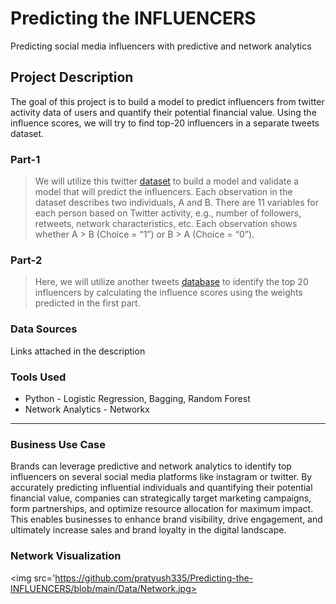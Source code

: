 # Predicting the INFLUENCERS
 Predicting social media influencers with predictive and network analytics

## Project Description
The goal of this project is to build a model to predict influencers from twitter activity data of users and quantify their potential financial value.
Using the influence scores, we will try to find top-20 influencers in a separate tweets dataset.

### Part-1
> We will utilize this twitter [dataset](https://www.kaggle.com/c/predict-who-is-more-influential-in-a-social-network) to build a model and validate a model that will predict the influencers. Each observation in the dataset describes two individuals, A and B. There are 11 variables for each person based on Twitter activity, e.g., number of followers, retweets, network characteristics, etc. Each observation shows whether A > B (Choice = “1”) or B > A (Choice = “0”).

### Part-2
> Here, we will utilize another tweets [database](https://github.com/pratyush335/Predicting-the-INFLUENCERS/tree/main/Data) to identify the top 20 influencers by calculating the influence scores using the weights predicted in the first part.

### Data Sources
Links attached in the description

### Tools Used
* Python - Logistic Regression, Bagging, Random Forest
* Network Analytics - Networkx
***
### Business Use Case
Brands can leverage predictive and network analytics to identify top influencers on several social media platforms like instagram or twitter. By accurately predicting influential individuals and quantifying their potential financial value, companies can strategically target marketing campaigns, form partnerships, and optimize resource allocation for maximum impact. This enables businesses to enhance brand visibility, drive engagement, and ultimately increase sales and brand loyalty in the digital landscape.

### Network Visualization
<img src='https://github.com/pratyush335/Predicting-the-INFLUENCERS/blob/main/Data/Network.jpg>
